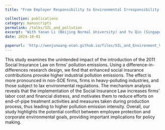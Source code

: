 ```yaml
---
title: "From Employer Responsibility to Environmental Irresponsibility: Unintended Effects of Social Insurance Law on Pollution Emissions"

collection: publications
category: manuscripts
permalink: /talks/SIL_and_pollution
excerpt: 'With Yanan Li (Beijing Normal University) and Yu Qin (Singapore National University)'
date: 2024-10-01

paperurl: 'http://wenjunwang-econ.github.io/files/SIL_and_Environment_V35_GitHub.pdf'
---
```


This study examines the unintended impact of the introduction of the 2011 Social Insurance Law on firms’ pollution emissions. Using a difference-in-differences research design, we find that enhanced social insurance contributions provoke higher industrial pollution emissions. The effect is more pronounced in non-SOE firms, firms in heavy-polluting industries, and those subject to lax environmental regulations. The mechanism analysis reveals that the implementation of the Social Insurance Law increases firms’ labor cost and financial distress, and motivates them to reduce efforts on end-of-pipe treatment activities and measures taken during production process, thus leading to higher pollution emission intensity. Overall, our study highlights the potential conflict between employee protection and corporate environmental goals, providing important implications for policy making.


